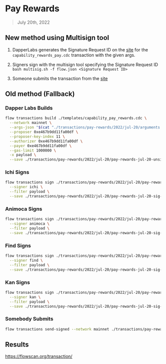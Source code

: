 # Pay Rewards
> July 20th, 2022

## New method using Multisign tool

1. DapperLabs generates the Signature Request ID on the [site](https://flow-multisig-git-service-account-onflow.vercel.app/mainnet) for the `capability_rewards_pay.cdc` transaction with the given args.

2. Signers sign with the multisign tool specifying the Signature Request ID
`bash multisig.sh -f flow.json <Signature Request ID>`

3. Someone submits the transaction from the [site](https://flow-multisig-git-service-account-onflow.vercel.app/mainnet)

## Old method (Fallback)

### Dapper Labs Builds


```sh
flow transactions build ./templates/capability_pay_rewards.cdc \
  --network mainnet \
  --args-json "$(cat "./transactions/pay-rewards/2022/jul-20/arguments.json")" \
  --proposer 0xe467b9dd11fa00df \
  --proposer-key-index 11 \
  --authorizer 0xe467b9dd11fa00df \
  --payer 0xe467b9dd11fa00df \
  --gas-limit 1000000 \
  -x payload \
  --save ./transactions/pay-rewards/2022/jul-20/pay-rewards-jul-20-unsigned.rlp
```

### Ichi Signs

```sh
flow transactions sign ./transactions/pay-rewards/2022/jul-20/pay-rewards-jul-20-unsigned.rlp \
  --signer ichi \
  --filter payload \
  --save ./transactions/pay-rewards/2022/jul-20/pay-rewards-jul-20-sig-1.rlp
```

### Animoca Signs

```sh
flow transactions sign ./transactions/pay-rewards/2022/jul-20/pay-rewards-jul-20-sig-1.rlp \
  --signer animoca \
  --filter payload \
  --save ./transactions/pay-rewards/2022/jul-20/pay-rewards-jul-20-sig-2.rlp
```

### Find Signs

```sh
flow transactions sign ./transactions/pay-rewards/2022/jul-20/pay-rewards-jul-20-sig-2.rlp \
  --signer find \
  --filter payload \
  --save ./transactions/pay-rewards/2022/jul-20/pay-rewards-jul-20-sig-3.rlp
```

### Kan Signs

```sh
flow transactions sign ./transactions/pay-rewards/2022/jul-20/pay-rewards-jul-20-sig-3.rlp \
  --signer kan \
  --filter payload \
  --save ./transactions/pay-rewards/2022/jul-20/pay-rewards-jul-20-sig-complete.rlp
```

### Somebody Submits

```sh
flow transactions send-signed --network mainnet ./transactions/pay-rewards/2022/jul-20/pay-rewards-jul-20-sig-complete.rlp
```

## Results

https://flowscan.org/transaction/
